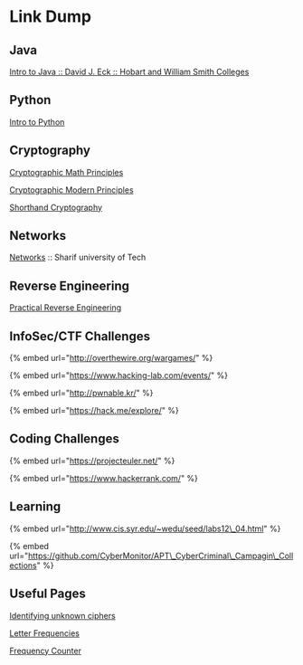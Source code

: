 # Link Dump

## Java

[Intro to Java :: David J. Eck :: Hobart and William Smith Colleges](http://math.hws.edu/eck/cs124/downloads/javanotes6-linked.pdf)

## Python

[Intro to Python](https://www.cse.unsw.edu.au/~en1811/python-docs/python-3.6.4-docs-pdf/tutorial.pdf)

## Cryptography

[Cryptographic Math Principles](https://www.cs.umd.edu/~waa/414-F11/IntroToCrypto.pdf)

[Cryptographic Modern Principles](https://crypto.stanford.edu/~dabo/cryptobook/draft_0_2.pdf)

[Shorthand Cryptography](http://citeseerx.ist.psu.edu/viewdoc/download?doi=10.1.1.220.167&rep=rep1&type=pdf)

## Networks

[Networks](http://ce.sharif.edu/courses/94-95/2/ce443-3/resources/root/Book/fqo47.Computer.Networking.A.TopDown.Approach.6th.Edition.pdf) :: Sharif university of Tech

## Reverse Engineering

[Practical Reverse Engineering](https://repo.zenk-security.com/Reversing%20.%20cracking/Practical%20Reverse%20Engineering.pdf)

## InfoSec/CTF Challenges

{% embed url="http://overthewire.org/wargames/" %}

{% embed url="https://www.hacking-lab.com/events/" %}

{% embed url="http://pwnable.kr/" %}

{% embed url="https://hack.me/explore/" %}

## Coding Challenges

{% embed url="https://projecteuler.net/" %}

{% embed url="https://www.hackerrank.com/" %}



## Learning 

{% embed url="http://www.cis.syr.edu/~wedu/seed/labs12\_04.html" %}

{% embed url="https://github.com/CyberMonitor/APT\_CyberCriminal\_Campagin\_Collections" %}

## Useful Pages

[Identifying unknown ciphers](http://practicalcryptography.com/cryptanalysis/text-characterisation/identifying-unknown-ciphers/)

[Letter Frequencies](http://practicalcryptography.com/cryptanalysis/letter-frequencies-various-languages/english-letter-frequencies/)

[Frequency Counter ](http://practicalcryptography.com/cryptanalysis/text-characterisation/monogram-bigram-and-trigram-frequency-counts/)





